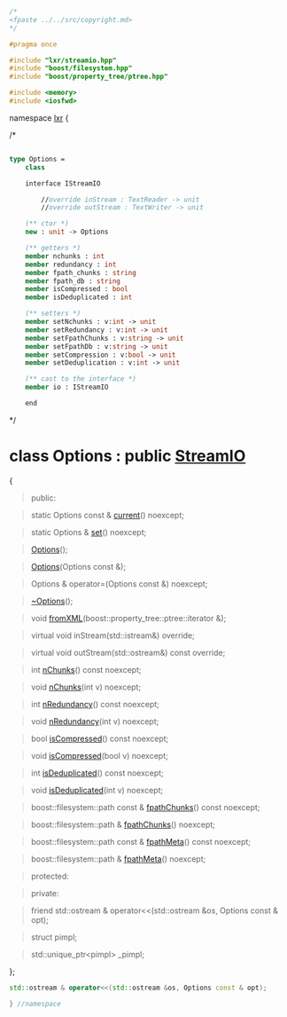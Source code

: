 ```cpp

/*
<fpaste ../../src/copyright.md>
*/

#pragma once

#include "lxr/streamio.hpp"
#include "boost/filesystem.hpp"
#include "boost/property_tree/ptree.hpp"

#include <memory>
#include <iosfwd>

````

namespace [lxr](namespace.list) {

/*

```fsharp

type Options =
    class

    interface IStreamIO

        //override inStream : TextReader -> unit
        //override outStream : TextWriter -> unit

    (** ctor *)
    new : unit -> Options

    (** getters *)
    member nchunks : int
    member redundancy : int
    member fpath_chunks : string
    member fpath_db : string
    member isCompressed : bool
    member isDeduplicated : int

    (** setters *)
    member setNchunks : v:int -> unit
    member setRedundancy : v:int -> unit
    member setFpathChunks : v:string -> unit
    member setFpathDb : v:string -> unit
    member setCompression : v:bool -> unit
    member setDeduplication : v:int -> unit

    (** cast to the interface *)
    member io : IStreamIO

    end
```

*/

# class Options : public [StreamIO](streamio.hpp.md)

{

>public:

>static Options const & [current](options_functions.cpp.md)() noexcept;

>static Options & [set](options_functions.cpp.md)() noexcept;

>[Options](options_ctor.cpp.md)();

>[Options](options_ctor.cpp.md)(Options const &);

>Options & operator=(Options const &) noexcept;

>[~Options](options_ctor.cpp.md)();

>void [fromXML](options_functions.cpp.md)(boost::property_tree::ptree::iterator &);

>virtual void inStream(std::istream&) override;

>virtual void outStream(std::ostream&) const override;

>int [nChunks](options_functions.cpp.md)() const noexcept;

>void [nChunks](options_functions.cpp.md)(int v) noexcept;

>int [nRedundancy](options_functions.cpp.md)() const noexcept;

>void [nRedundancy](options_functions.cpp.md)(int v) noexcept;

>bool [isCompressed](options_functions.cpp.md)() const noexcept;

>void [isCompressed](options_functions.cpp.md)(bool v) noexcept;

>int [isDeduplicated](options_functions.cpp.md)() const noexcept;

>void [isDeduplicated](options_functions.cpp.md)(int v) noexcept;

>boost::filesystem::path const & [fpathChunks](options_functions.cpp.md)() const noexcept;

>boost::filesystem::path & [fpathChunks](options_functions.cpp.md)() noexcept;

>boost::filesystem::path const & [fpathMeta](options_functions.cpp.md)() const noexcept;

>boost::filesystem::path & [fpathMeta](options_functions.cpp.md)() noexcept;

>protected:

>private:

>friend std::ostream & operator<<(std::ostream &os, Options const & opt);

>struct pimpl;

>std::unique_ptr&lt;pimpl&gt; _pimpl;

};

```cpp
std::ostream & operator<<(std::ostream &os, Options const & opt);

} //namespace

```
